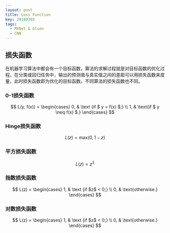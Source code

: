 ```yaml
---
layout: post
title: Loss Function
key: 20180305
tags: 
  - MXNet & Gluon
  - CNN
---
```


## 损失函数
在机器学习算法中都会有一个目标函数，算法的求解过程就是对目标函数的优化过程。在分类或回归任务中，输出的预测值与真实值之间的差距可以用损失函数来度量，此时损失函数即为优化的目标函数。不同算法的损失函数也不同。

### 0-1损失函数
$$
L(y, f(x)) = \begin{cases} 0, & \text {if $ y = f(x) $;} \\ 1, & \text{if $ y \neq f(x) $.} \end{cases}
$$

### Hinge损失函数
$$
L(z) = \text {max} (0, 1 - z)
$$

### 平方损失函数
$$
L(z) = z^2
$$

### 指数损失函数
$$
L(z) = \begin{cases} 1, & \text {if $z$ < 0;} \\ 0, & \text{otherwise.} \end{cases}
$$

### 对数损失函数
$$
L(z) = \begin{cases} 1, & \text {if $z$ < 0;} \\ 0, & \text{otherwise.} \end{cases}
$$


